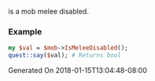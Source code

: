 is a mob melee disabled.
### Example

```perl
my $val = $mob->IsMeleeDisabled();
quest::say($val); # Returns bool
```


Generated On 2018-01-15T13:04:48-08:00
